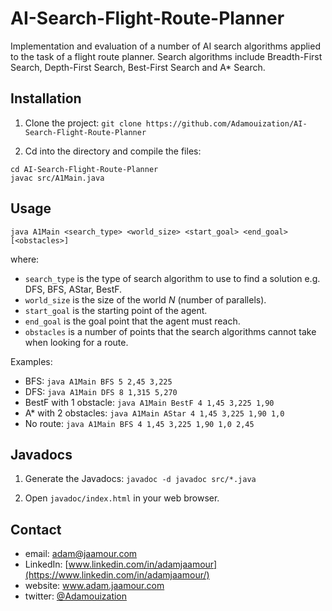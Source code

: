 # AI-Search-Flight-Route-Planner

Implementation and evaluation of a number of AI search algorithms applied to the task of a flight route planner. Search algorithms include Breadth-First Search, Depth-First Search, Best-First Search and A* Search.

## Installation

1. Clone the project: `git clone https://github.com/Adamouization/AI-Search-Flight-Route-Planner`

2. Cd into the directory and compile the files:

```
cd AI-Search-Flight-Route-Planner
javac src/A1Main.java
```

## Usage

`java A1Main <search_type> <world_size> <start_goal> <end_goal> [<obstacles>]`

where:
* `search_type` is the type of search algorithm to use to find a solution e.g. DFS, BFS, AStar, BestF.
* `world_size` is the size of the world *N* (number of parallels).
* `start_goal` is the starting point of the agent.
* `end_goal` is the goal point that the agent must reach.
* `obstacles` is a number of points that the search algorithms cannot take when looking for a route.
    
Examples:

* BFS: `java A1Main BFS 5 2,45 3,225`
* DFS: `java A1Main DFS 8 1,315 5,270`
* BestF with 1 obstacle: `java A1Main BestF 4 1,45 3,225 1,90`
* A* with 2 obstacles: `java A1Main AStar 4 1,45 3,225 1,90 1,0`
* No route: `java A1Main BFS 4 1,45 3,225 1,90 1,0 2,45`

## Javadocs

1. Generate the Javadocs: `javadoc -d javadoc src/*.java`

2. Open `javadoc/index.html` in your web browser.

## Contact
* email: adam@jaamour.com
* LinkedIn: [www.linkedin.com/in/adamjaamour](https://www.linkedin.com/in/adamjaamour/)
* website: www.adam.jaamour.com
* twitter: [@Adamouization](https://twitter.com/Adamouization)
